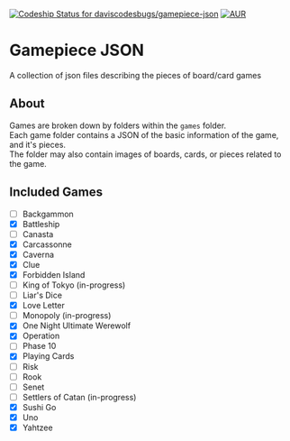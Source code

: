 [ ![Codeship Status for daviscodesbugs/gamepiece-json](https://img.shields.io/codeship/683282a0-7461-0134-4148-76a75a837005/master.svg?maxAge=30)](#)
[![AUR](https://img.shields.io/aur/license/yaourt.svg?maxAge=30)](#)

# Gamepiece JSON
A collection of json files describing the pieces of board/card games
## About
Games are broken down by folders within the `games` folder.  
Each game folder contains a JSON of the basic information of the game, and it's pieces.  
The folder may also contain images of boards, cards, or pieces related to the game.  

## Included Games
 - [ ] Backgammon
 - [x] Battleship
 - [ ] Canasta
 - [x] Carcassonne
 - [x] Caverna
 - [x] Clue
 - [x] Forbidden Island
 - [ ] King of Tokyo (in-progress)
 - [ ] Liar's Dice
 - [x] Love Letter
 - [ ] Monopoly (in-progress)
 - [x] One Night Ultimate Werewolf
 - [x] Operation
 - [ ] Phase 10
 - [x] Playing Cards
 - [ ] Risk
 - [ ] Rook
 - [ ] Senet
 - [ ] Settlers of Catan (in-progress)
 - [x] Sushi Go
 - [x] Uno
 - [x] Yahtzee
